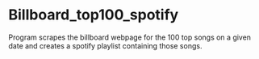 # Billboard_top100_spotify
Program scrapes the billboard webpage for the 100 top songs on a given date and creates a spotify playlist containing those songs.
